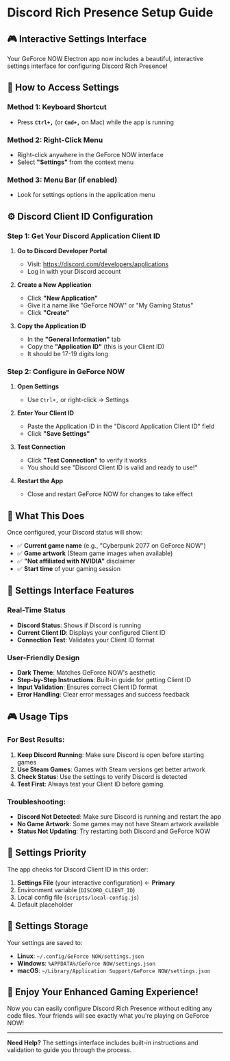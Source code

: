 # Discord Rich Presence Setup Guide

## 🎮 Interactive Settings Interface

Your GeForce NOW Electron app now includes a beautiful, interactive settings interface for configuring Discord Rich Presence!

## 🚀 How to Access Settings

### Method 1: Keyboard Shortcut

- Press **`Ctrl+,`** (or **`Cmd+,`** on Mac) while the app is running

### Method 2: Right-Click Menu

- Right-click anywhere in the GeForce NOW interface
- Select **"Settings"** from the context menu

### Method 3: Menu Bar (if enabled)

- Look for settings options in the application menu

## ⚙️ Discord Client ID Configuration

### Step 1: Get Your Discord Application Client ID

1. **Go to Discord Developer Portal**

   - Visit: https://discord.com/developers/applications
   - Log in with your Discord account

2. **Create a New Application**

   - Click **"New Application"**
   - Give it a name like "GeForce NOW" or "My Gaming Status"
   - Click **"Create"**

3. **Copy the Application ID**
   - In the **"General Information"** tab
   - Copy the **"Application ID"** (this is your Client ID)
   - It should be 17-19 digits long

### Step 2: Configure in GeForce NOW

1. **Open Settings**

   - Use `Ctrl+,` or right-click → Settings

2. **Enter Your Client ID**

   - Paste the Application ID in the "Discord Application Client ID" field
   - Click **"Save Settings"**

3. **Test Connection**

   - Click **"Test Connection"** to verify it works
   - You should see "Discord Client ID is valid and ready to use!"

4. **Restart the App**
   - Close and restart GeForce NOW for changes to take effect

## 🎯 What This Does

Once configured, your Discord status will show:

- ✅ **Current game name** (e.g., "Cyberpunk 2077 on GeForce NOW")
- ✅ **Game artwork** (Steam game images when available)
- ✅ **"Not affiliated with NVIDIA"** disclaimer
- ✅ **Start time** of your gaming session

## 🔧 Settings Interface Features

### Real-Time Status

- **Discord Status**: Shows if Discord is running
- **Current Client ID**: Displays your configured Client ID
- **Connection Test**: Validates your Client ID format

### User-Friendly Design

- **Dark Theme**: Matches GeForce NOW's aesthetic
- **Step-by-Step Instructions**: Built-in guide for getting Client ID
- **Input Validation**: Ensures correct Client ID format
- **Error Handling**: Clear error messages and success feedback

## 🎮 Usage Tips

### For Best Results:

1. **Keep Discord Running**: Make sure Discord is open before starting games
2. **Use Steam Games**: Games with Steam versions get better artwork
3. **Check Status**: Use the settings to verify Discord is detected
4. **Test First**: Always test your Client ID before gaming

### Troubleshooting:

- **Discord Not Detected**: Make sure Discord is running and restart the app
- **No Game Artwork**: Some games may not have Steam artwork available
- **Status Not Updating**: Try restarting both Discord and GeForce NOW

## 🔄 Settings Priority

The app checks for Discord Client ID in this order:

1. **Settings File** (your interactive configuration) ← **Primary**
2. Environment variable (`DISCORD_CLIENT_ID`)
3. Local config file (`scripts/local-config.js`)
4. Default placeholder

## 📁 Settings Storage

Your settings are saved to:

- **Linux**: `~/.config/GeForce NOW/settings.json`
- **Windows**: `%APPDATA%/GeForce NOW/settings.json`
- **macOS**: `~/Library/Application Support/GeForce NOW/settings.json`

## 🎉 Enjoy Your Enhanced Gaming Experience!

Now you can easily configure Discord Rich Presence without editing any code files. Your friends will see exactly what you're playing on GeForce NOW!

---

**Need Help?** The settings interface includes built-in instructions and validation to guide you through the process.
